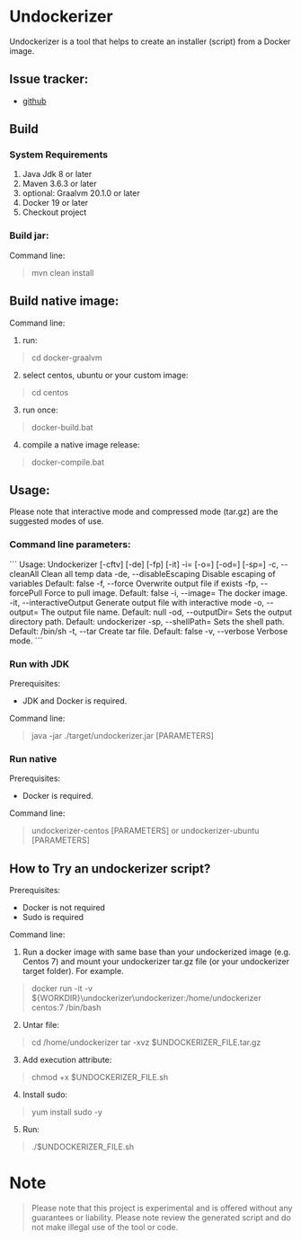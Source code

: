 # Undockerizer
Undockerizer is a tool that helps to create an installer (script) from a Docker image.

## Issue tracker: 
- [github](https://github.com/arielcarrera/undockerizer/issues)

## Build

### System Requirements
1. Java Jdk 8 or later
2. Maven 3.6.3 or later
3. optional: Graalvm 20.1.0 or later
4. Docker 19 or later
5. Checkout project

### Build jar:
Command line:
> mvn clean install

## Build native image:
Command line:
1. run:
> cd docker-graalvm
2. select centos, ubuntu or your custom image:
> cd centos
3. run once:
> docker-build.bat
4. compile a native image release:
> docker-compile.bat

## Usage:

Please note that interactive mode and compressed mode (tar.gz) are the suggested modes of use.

### Command line parameters:
´´´
Usage: Undockerizer [-cftv] [-de] [-fp] [-it] -i=<image> [-o=<outputfileStr>]
                    [-od=<outputDirPathStr>] [-sp=<shellPathStr>]
  -c, --cleanAll         Clean all temp data
      -de, --disableEscaping
                         Disable escaping of variables
                           Default: false
  -f, --force            Overwrite output file if exists
      -fp, --forcePull   Force to pull image.
                           Default: false
  -i, --image=<image>    The docker image.
      -it, --interactiveOutput
                         Generate output file with interactive mode
  -o, --output=<outputfileStr>
                         The output file name.
                           Default: null
      -od, --outputDir=<outputDirPathStr>
                         Sets the output directory path.
                           Default: undockerizer
      -sp, --shellPath=<shellPathStr>
                         Sets the shell path.
                           Default: /bin/sh
  -t, --tar              Create tar file.
                           Default: false
  -v, --verbose          Verbose mode.
´´´

### Run with JDK
Prerequisites:
- JDK and Docker is required.

Command line:
> java -jar ./target/undockerizer.jar [PARAMETERS]

### Run native
Prerequisites:
- Docker is required.

Command line:
> undockerizer-centos [PARAMETERS]
or
> undockerizer-ubuntu [PARAMETERS]


## How to Try an undockerizer script?
Prerequisites:
- Docker is not required
- Sudo is required

Command line:
1. Run a docker image with same base than your undockerized image (e.g. Centos 7) and mount your undockerizer tar.gz file (or your undockerizer target folder). For example.
> docker run -it -v ${WORKDIR}\undockerizer\undockerizer\:/home/undockerizer centos:7 /bin/bash

2. Untar file:
> cd /home/undockerizer
> tar -xvz $UNDOCKERIZER_FILE.tar.gz

3. Add execution attribute:
> chmod +x $UNDOCKERIZER_FILE.sh

4. Install sudo:
> yum install sudo -y

5. Run:
> ./$UNDOCKERIZER_FILE.sh

# Note

> Please note that this project is experimental and is offered without any guarantees or liability. Please note review the generated script and do not make illegal use of the tool or code.
